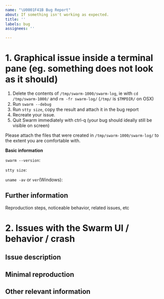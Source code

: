 ```yaml
---
name: "\U0001F41B Bug Report"
about: If something isn't working as expected.
title: ''
labels: bug
assignees: ''

---
```


<!-- Please choose the relevant section, follow the instructions and delete the other sections:

1. Graphical issue inside a terminal pane (eg. something does not look as it should or as it looks outside of Swarm)
2. Issues with the Swarm UI / behavior / crash

** Please note: comparisons of desired behavior to tmux are usually not relevant. tmux and Swarm are two extremely different programs that do things very differently. Swarm is not, nor does it try to be, a tmux clone. Please try to refrain from such comparisons. **
-->

# 1. Graphical issue inside a terminal pane (eg. something does not look as it should)

1. Delete the contents of `/tmp/swarm-1000/swarm-log`, ie with `cd /tmp/swarm-1000/` and `rm -fr swarm-log/` (`/tmp/` is `$TMPDIR/` on OSX)
2. Run `swarm --debug`
3. Run `stty size`, copy the result and attach it in the bug report
4. Recreate your issue.
5. Quit Swarm immediately with ctrl-q (your bug should ideally still be visible on screen)

Please attach the files that were created in `/tmp/swarm-1000/swarm-log/` to the extent you are comfortable with.

**Basic information**

`swarm --version`:

`stty size`:

`uname -av` or `ver`(Windows):

## Further information
Reproduction steps, noticeable behavior, related issues, etc

# 2. Issues with the Swarm UI / behavior / crash
<!-- Please find a minimal reproduction. 

If you have a complex setup that causes an issue, try to troubleshoot and narrow the problem down to as minimal a reproduction as possible. Remove as many parts of the equation as you can. 

If you are unsure what to do, you are welcome to ask for help either in the issue itself or in one of our community chats (Discord / Matrix). We will be happy to try and assist or suggest directions, but please note that the responsibility to troubleshoot the issue and find the problem is ultimately on your shoulders. For the removal of doubt: a Swarm stack-trace is enough of a reproduction (although further details will always be appreciated).

You're the expert on your system and we believe you are in the best position to troubleshoot it. Thank you for understanding.

Example of a good issue report: "The `default_tab_template` layout node does not work when resurrecting sessions".

Example of an issue report that needs work before being submitted: "Swarm randomly crashes without an error when I use it with the attached script".
-->

## Issue description

## Minimal reproduction

## Other relevant information

